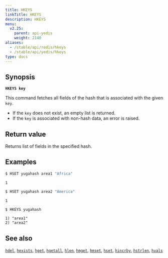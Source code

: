 ```yaml
---
title: HKEYS
linkTitle: HKEYS
description: HKEYS
menu:
  v2.25:
    parent: api-yedis
    weight: 2140
aliases:
  - /stable/api/redis/hkeys
  - /stable/api/yedis/hkeys
type: docs
---
```


## Synopsis

**`HKEYS key`**

This command fetches all fields of the hash that is associated with the given `key`.

- If the `key` does not exist, an empty list is returned.
- If the `key` is associated with non-hash data, an error is raised.

## Return value

Returns list of fields in the specified hash.

## Examples

```sh
$ HSET yugahash area1 "Africa"
```

```
1
```

```sh
$ HSET yugahash area2 "America"
```

```
1
```

```sh
$ HKEYS yugahash
```

```
1) "area1"
2) "area2"
```

## See also

[`hdel`](../hdel/), [`hexists`](../hexists/), [`hget`](../hget/), [`hgetall`](../hgetall/), [`hlen`](../hlen/), [`hmget`](../hmget/), [`hmset`](../hmset/), [`hset`](../hset/), [`hincrby`](../hincrby/), [`hstrlen`](../hstrlen/), [`hvals`](../hvals/)

